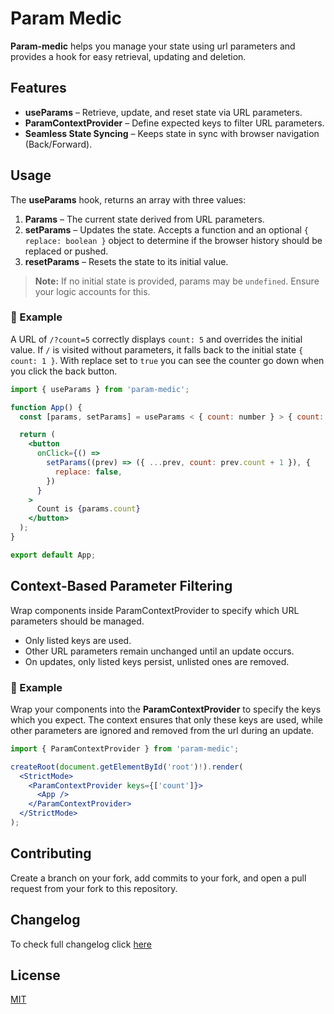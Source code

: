 # Param Medic

**Param-medic** helps you manage your state using url parameters and provides a hook for easy retrieval, updating and deletion.

## Features

- **useParams** – Retrieve, update, and reset state via URL parameters.
- **ParamContextProvider** – Define expected keys to filter URL parameters.
- **Seamless State Syncing** – Keeps state in sync with browser navigation (Back/Forward).

## Usage

The **useParams** hook, returns an array with three values:

1. **Params** – The current state derived from URL parameters.
2. **setParams** – Updates the state. Accepts a function and an optional `{ replace: boolean }` object to determine if the browser history should be replaced or pushed.
3. **resetParams** – Resets the state to its initial value.

> **Note:** If no initial state is provided, params may be `undefined`. Ensure your logic accounts for this.

### 📝 Example

A URL of `/?count=5` correctly displays `count: 5` and overrides the initial value. If `/` is visited without parameters, it falls back to the initial state `{ count: 1 }`. With replace set to `true` you can see the counter go down when you click the back button.

```jsx
import { useParams } from 'param-medic';

function App() {
  const [params, setParams] = useParams < { count: number } > { count: 1 };

  return (
    <button
      onClick={() =>
        setParams((prev) => ({ ...prev, count: prev.count + 1 }), {
          replace: false,
        })
      }
    >
      Count is {params.count}
    </button>
  );
}

export default App;
```

## Context-Based Parameter Filtering

Wrap components inside ParamContextProvider to specify which URL parameters should be managed.

- Only listed keys are used.
- Other URL parameters remain unchanged until an update occurs.
- On updates, only listed keys persist, unlisted ones are removed.

### 📝 Example

Wrap your components into the **ParamContextProvider** to specify the keys which you expect. The context ensures that only these keys are used, while other parameters are ignored and removed from the url during an update.

```jsx
import { ParamContextProvider } from 'param-medic';

createRoot(document.getElementById('root')!).render(
  <StrictMode>
    <ParamContextProvider keys={['count']}>
      <App />
    </ParamContextProvider>
  </StrictMode>
);
```

## Contributing

Create a branch on your fork, add commits to your fork, and open a pull request from your fork to this repository.

## Changelog

To check full changelog click [here](https://github.com/bpetermann/param-medic/blob/main/CHANGELOG.md)

## License

[MIT][github-license-url]

[github-license-url]: https://github.com/bpetermann/param-medic/blob/main/LICENSE
